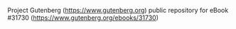 Project Gutenberg (https://www.gutenberg.org) public repository for eBook #31730 (https://www.gutenberg.org/ebooks/31730)
